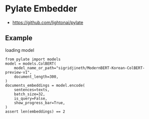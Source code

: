 # Pylate Embedder
* https://github.com/lightonai/pylate

## Example
loading model
```
from pylate import models
model = models.ColBERT(
    model_name_or_path="sigridjineth/ModernBERT-Korean-ColBERT-preview-v1",
    document_length=300,
)
documents_embeddings = model.encode(
    sentences=texts,
    batch_size=32,
    is_query=False,
    show_progress_bar=True,
)
assert len(embeddings) == 2
```